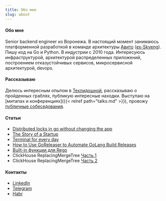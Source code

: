 ```yaml
---
title: Обо мне
slug: about
---
```


#### Обо мне

Senior backend engineer из Воронежа. В настоящий момент занимаюсь платформенной разработкой в команде архитектуры [Авито](https://avito.tech/) ([ex-Skyeng](https://skyeng.ru)). Пишу код на Go и Python. В индустрии с 2010 года. Интересуюсь инфраструктурой, архитектурой распределенных приложений, построением отказустойчивых сервисов, микросервисной архитектурой, devops.

#### Рассказываю

Делюсь интересным опытом в [Техлидошной](https://t.me/devlead), рассказываю о пройденных граблях, публикую интересные находки.
Выступаю на [митапах и конференциях]({{< relref path="talks.md" >}}), провожу [публичные собеседования](https://www.youtube.com/playlist?list=PLGePdqSd3VuUsOVAfXvzEqS8A8xCSS6P8).

#### Статьи
- [Distributed locks in go without changing the app](https://dev.to/antgubarev/distributed-locks-in-go-without-fix-the-app-4aj8)
- [The Story of a Startup](https://dev.to/antgubarev/the-story-of-a-startup-306d)
- [Terminal for every day](https://dev.to/antgubarev/console-for-every-day-41eg)
- [How to Use GoReleaser to Automate GoLang Build Releases](https://hackernoon.com/how-to-use-goreleaser-to-automate-golang-build-releases)
- [Built-in функции для Rego](https://hackernoon.com/custom-rego-function-by-example) 
- ClickHouse ReplacingMergeTree [Часть 1](https://habr.com/ru/post/657579/)
- ClickHouse ReplacingMergeTree [Часть 2](https://habr.com/ru/post/659413/)

#### Контакты
- [LinkedIn](https://www.linkedin.com/in/antgubarev/)
- [Telegram](https://t.me/antgubarev)
- [Habr](https://habr.com/ru/users/antgubarev/)
